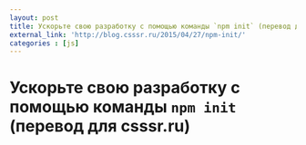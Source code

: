 ```yaml
---
layout: post
title: Ускорьте свою разработку с помощью команды `npm init` (перевод для csssr.ru)
external_link: 'http://blog.csssr.ru/2015/04/27/npm-init/'
categories : [js]
---
```


Ускорьте свою разработку с помощью команды `npm init` (перевод для csssr.ru)
============================================================

